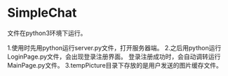 # SimpleChat
文件在python3环境下运行。

1.使用时先用python运行server.py文件，打开服务器端。
2.之后用python运行LoginPage.py文件，会出现登录注册界面。
登录注册成功时，会自动调转运行MainPage.py文件。
3.tempPicture目录下存放的是用户发送的图片缓存文件。
